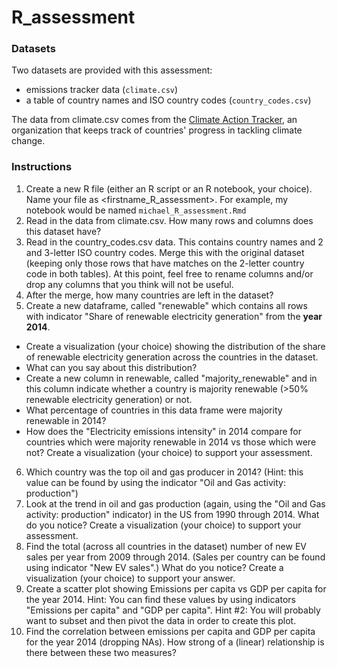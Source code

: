 # R_assessment
### Datasets
Two datasets are provided with this assessment:
- emissions tracker data (`climate.csv`)
- a table of country names and ISO country codes (`country_codes.csv`)

The data from climate.csv comes from the [Climate Action Tracker](https://climateactiontracker.org/), an organization that keeps track of countries' progress in tackling climate change. 

### Instructions
1. Create a new R file (either an R script or an R notebook, your choice). Name your file as <firstname_R_assessment>. For example, my notebook would be named `michael_R_assessment.Rmd`
2. Read in the data from climate.csv. How many rows and columns does this dataset have?
3. Read in the country_codes.csv data. This contains country names and 2 and 3-letter ISO country codes. Merge this with the original dataset (keeping only those rows that have matches on the 2-letter country code in both tables). At this point, feel free to rename columns and/or drop any columns that you think will not be useful.
4. After the merge, how many countries are left in the dataset?
5. Create a new dataframe, called "renewable" which contains all rows with indicator "Share of renewable electricity generation" from the **year 2014**. 
- Create a visualization (your choice) showing the distribution of the share of renewable electricity generation across the countries in the dataset. 
- What can you say about this distribution? 
- Create a new column in renewable, called "majority_renewable" and in this column indicate whether a country is majority renewable (>50% renewable electricity generation) or not. 
- What percentage of countries in this data frame were majority renewable in 2014?
- How does the "Electricity emissions intensity" in 2014 compare for countries which were majority renewable in 2014 vs those which were not? Create a visualization (your choice) to support your assessment.
6. Which country was the top oil and gas producer in 2014? (Hint: this value can be found by using the indicator "Oil and Gas activity: production")
7. Look at the trend in oil and gas production (again, using the "Oil and Gas activity: production" indicator) in the US from 1990 through 2014. What do you notice? Create a visualization (your choice) to support your assessment.
8. Find the total (across all countries in the dataset) number of new EV sales per year from 2009 through 2014. (Sales per country can be found using indicator "New EV sales".) What do you notice? Create a visualization (your choice) to support your answer.
9. Create a scatter plot showing Emissions per capita vs GDP per capita for the year 2014. Hint: You can find these values by using indicators "Emissions per capita" and "GDP per capita". Hint #2: You will probably want to subset and then pivot the data in order to create this plot.
10. Find the correlation between emissions per capita and GDP per capita for the year 2014 (dropping NAs). How strong of a (linear) relationship is there between these two measures?
